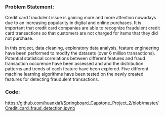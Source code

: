 ### Problem Statement:

Credit card fraudulent issue is gaining more and more attention nowadays due to an increasing popularity in digital and online purchases. It is important that credit card companies are able to recognize fraudulent credit card transactions so that customers are not charged for items that they did not purchase.

In this project, data cleaning, exploratory data analysis, feature engineering have been performed to modify the datasets (over 6 million transactions). Potential statistical correlations between different features and fraud transaction occurence have been assessed and and the distribution patterns and trends of each feature have been explored. Five different machine learning algorithms have been tested on the newly created features for detecting fraudulent transactions.

### Code:
https://github.com/huanxia1/Springboard_Capstone_Project_2/blob/master/Credit_card_fraud_detection.ipynb
